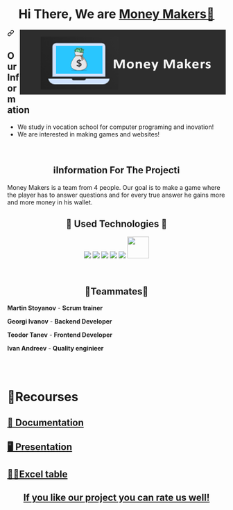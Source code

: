 
<h1 align="center">Hi There, We are <a href=https://github.com/MMStoyanov21/money-path">Money Makers👋</a></h1>

<img align="right" height="150" width="475" alt="" src = "logo.png" alt = "logo">

<a id="user-content-talking-about-personal-stuffs" class="anchor" aria-hidden="true" href="#talking-about-personal-stuffs"><svg class="octicon octicon-link" viewBox="0 0 16 16" version="1.1" width="16" height="16" aria-hidden="true"><path fill-rule="evenodd" d="M7.775 3.275a.75.75 0 001.06 1.06l1.25-1.25a2 2 0 112.83 2.83l-2.5 2.5a2 2 0 01-2.83 0 .75.75 0 00-1.06 1.06 3.5 3.5 0 004.95 0l2.5-2.5a3.5 3.5 0 00-4.95-4.95l-1.25 1.25zm-4.69 9.64a2 2 0 010-2.83l2.5-2.5a2 2 0 012.83 0 .75.75 0 001.06-1.06 3.5 3.5 0 00-4.95 0l-2.5 2.5a3.5 3.5 0 004.95 4.95l1.25-1.25a.75.75 0 00-1.06-1.06l-1.25 1.25a2 2 0 01-2.83 0z"></path></svg></a>


<h2>Our Information</h2>

- We study in vocation school for computer programing and inovation!
- We are interested in making games and websites!


<br>





<h2 align="center">ℹInformation For The Projectℹ</a></h2>

Money Makers is a team from 4 people. Our goal is to make a game where the player has to answer questions and for every true answer he gains more and more money in his wallet. 
<h2 align="center">📙 Used Technologies 📙</a></h2>

 <p align="center"> 
	<a> <img src="https://img.icons8.com/ios-filled/50/4a90e2/c-plus-plus-logo.png"/> </a> 
	<a> <img src="https://img.icons8.com/fluency/48/000000/visual-studio.png"/> </a>
	<a> <img src="https://img.icons8.com/color/48/000000/microsoft-teams.png"/> </a>
	<a> <img src="https://img.icons8.com/color/48/000000/microsoft-word-2019--v2.png"/>  </a>
	<a> <img src="https://img.icons8.com/color/48/000000/microsoft-powerpoint-2019--v1.png"/>  </a>
  <a> <img src="https://img.icons8.com/color/2x/microsoft-excel-2019.png"/ height="50px" width="50px">  </a>

  </p>
	<br>

<h2 align="center">👷Teammates👷</a></h2>

<p>
  
  **Martin Stoyanov** - **Scrum trainer**	
   	
 **Georgi Ivanov** - **Backend Developer** 

  **Teodor Tanev** - **Frontend Developer** 

  **Ivan Andreev** - **Quality enginieer** 
   


  </p>

<br>
<br>

<h1>📝Recourses</h1>
  <p>
 <h2> <a href = >📄 Documentation</h2>
 <h2> <a href ="Money Makers-Documenations/Money-Path.pptx" >🖥 Presentation</h2>
 <h2> <a href ="Money Makers-Documenations/Money makers - QA.xlsx" >👨‍💻Excel table</h2>

</p>
	<h2 align="center">If you like our project you can rate us well!</h2>
	
